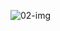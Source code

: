 ![02-img](https://user-images.githubusercontent.com/42359633/175764764-738097fe-54f4-4175-a9f7-a72bd8ca7b74.jpg)
